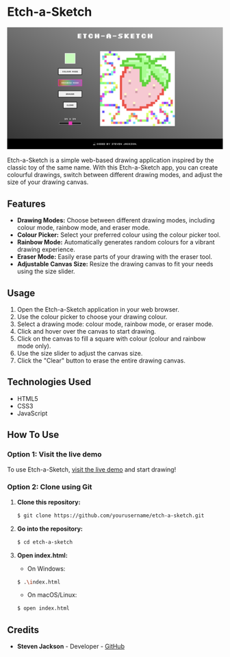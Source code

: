 # Etch-a-Sketch

![Etch-a-Sketch Preview](etch-a-sketch-preview.png)

Etch-a-Sketch is a simple web-based drawing application inspired by the classic toy of the same name. With this Etch-a-Sketch app, you can create colourful drawings, switch between different drawing modes, and adjust the size of your drawing canvas.

## Features

- **Drawing Modes:** Choose between different drawing modes, including colour mode, rainbow mode, and eraser mode.
- **Colour Picker:** Select your preferred colour using the colour picker tool.
- **Rainbow Mode:** Automatically generates random colours for a vibrant drawing experience.
- **Eraser Mode:** Easily erase parts of your drawing with the eraser tool.
- **Adjustable Canvas Size:** Resize the drawing canvas to fit your needs using the size slider.

## Usage

1. Open the Etch-a-Sketch application in your web browser.
2. Use the colour picker to choose your drawing colour.
3. Select a drawing mode: colour mode, rainbow mode, or eraser mode.
4. Click and hover over the canvas to start drawing.
5. Click on the canvas to fill a square with colour (colour and rainbow mode only).
6. Use the size slider to adjust the canvas size.
7. Click the "Clear" button to erase the entire drawing canvas.

## Technologies Used

- HTML5
- CSS3
- JavaScript

## How To Use

### Option 1: Visit the live demo
To use Etch-a-Sketch, [visit the live demo](https://estibenjack.github.io/etch-a-sketch/) and start drawing!


### Option 2: Clone using Git
1. **Clone this repository:**
    ```sh
    $ git clone https://github.com/yourusername/etch-a-sketch.git
    ```

2. **Go into the repository:**
    ```sh
    $ cd etch-a-sketch
    ```

3. **Open index.html:**
    - On Windows:
    ```sh
    $ .\index.html
    ```
    - On macOS/Linux:
    ```sh
    $ open index.html
    ```

## Credits

- **Steven Jackson** - Developer - [GitHub](https://github.com/estibenjack)
